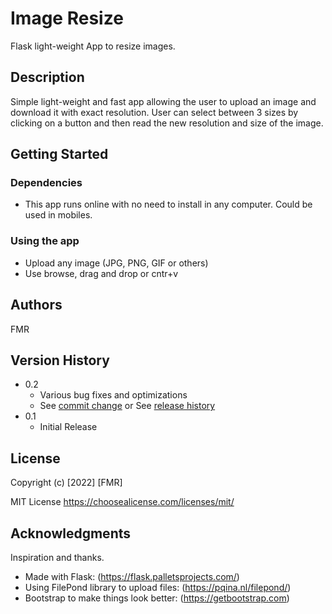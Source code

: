 # Image Resize

Flask light-weight App to resize images.

## Description

Simple light-weight and fast app allowing the user to upload an image and download it with exact resolution.
User can select between 3 sizes by clicking on a button and then read the new resolution and size of the image.

## Getting Started

### Dependencies

* This app runs online with no need to install in any computer. Could be used in mobiles.

### Using the app

* Upload any image (JPG, PNG, GIF or others)
* Use browse, drag and drop or cntr+v


## Authors

FMR

## Version History

* 0.2
    * Various bug fixes and optimizations
    * See [commit change]() or See [release history]()
* 0.1
    * Initial Release


## License

Copyright (c) [2022] [FMR]

MIT License
https://choosealicense.com/licenses/mit/


## Acknowledgments

Inspiration and thanks.

* Made with Flask: (https://flask.palletsprojects.com/)
* Using FilePond library to upload files: (https://pqina.nl/filepond/)
* Bootstrap to make things look better: (https://getbootstrap.com)
